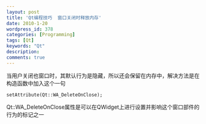```yaml
---
layout: post
title: 'Qt编程技巧  窗口关闭时释放内存'
date: 2010-1-20
wordpress_id: 378
categories: [Programming]
tags: [Qt]
keywords: "Qt"
description: 
comments: true
---
```

当用户关闭也窗口时，其默认行为是隐藏，所以还会保留在内存中，解决方法是在构造函数中加入这个一句

```
setAttribute(Qt::WA_DeleteOnClose); 
```
Qt::WA_DeleteOnClose属性是可以在QWidget上进行设置并影响这个窗口部件的行为的标记之一
